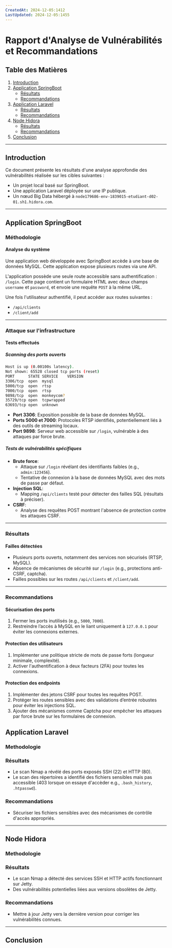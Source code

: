 ```yaml
---
CreatedAt: 2024-12-05:1412
LastUpdated: 2024-12-05:1455
---
```

# Rapport d'Analyse de Vulnérabilités et Recommandations

## Table des Matières
1. [Introduction](#introduction)
2. [Application SpringBoot](#application-springboot)
   - [Résultats](#résultats)
   - [Recommandations](#recommandations)
3. [Application Laravel](#application-laravel)
   - [Résultats](#résultats-1)
   - [Recommandations](#recommandations-1)
4. [Node Hidora](#node-hidora)
   - [Résultats](#résultats-2)
   - [Recommandations](#recommandations-2)
5. [Conclusion](#conclusion)

---

## Introduction
Ce document présente les résultats d'une analyse approfondie des vulnérabilités réalisée sur les cibles suivantes :
- Un projet local basé sur SpringBoot.
- Une application Laravel déployée sur une IP publique.
- Un nœud Big Data hébergé à `node179686-env-1839015-etudiant-d02-01.sh1.hidora.com`.

---
## Application SpringBoot

### Méthodologie

#### Analyse du système
Une application web développée avec SpringBoot accède à une base de données MySQL. Cette application expose plusieurs routes via une API.

L'application possède une seule route accessible sans authentification : `/login`. Cette page contient un formulaire HTML avec deux champs `username` et `password`, et envoie une requête `POST` à la même URL.

Une fois l'utilisateur authentifié, il peut accéder aux routes suivantes :
- `/api/clients`
- `/client/add`

---

### Attaque sur l'infrastructure

#### Tests effectués

##### Scanning des ports ouverts
```bash
Host is up (0.00100s latency).
Not shown: 65528 closed tcp ports (reset)
PORT      STATE SERVICE    VERSION
3306/tcp  open  mysql
5000/tcp  open  rtsp
7000/tcp  open  rtsp
9898/tcp  open  monkeycom?
35729/tcp open  tcpwrapped
63693/tcp open  unknown
````

- **Port 3306**: Exposition possible de la base de données MySQL.
- **Ports 5000 et 7000**: Protocoles RTSP identifiés, potentiellement liés à des outils de streaming locaux.
- **Port 9898**: Serveur web accessible sur `/login`, vulnérable à des attaques par force brute.

##### Tests de vulnérabilités spécifiques

- **Brute force**:
    - Attaque sur `/login` révélant des identifiants faibles (e.g., `admin:123456`).
    - Tentative de connexion à la base de données MySQL avec des mots de passe par défaut.
- **Injection SQL**:
    - Mapping `/api/clients` testé pour détecter des failles SQL (résultats à préciser).
- **CSRF**:
    - Analyse des requêtes POST montrant l'absence de protection contre les attaques CSRF.

---

### Résultats

#### Failles détectées

- Plusieurs ports ouverts, notamment des services non sécurisés (RTSP, MySQL).
- Absence de mécanismes de sécurité sur `/login` (e.g., protections anti-CSRF, captcha).
- Failles possibles sur les routes `/api/clients` et `/client/add`.

---

### Recommandations

#### Sécurisation des ports

1. Fermer les ports inutilisés (e.g., `5000`, `7000`).
2. Restreindre l’accès à MySQL en le liant uniquement à `127.0.0.1` pour éviter les connexions externes.

#### Protection des utilisateurs

1. Implémenter une politique stricte de mots de passe forts (longueur minimale, complexité).
2. Activer l'authentification à deux facteurs (2FA) pour toutes les connexions.

#### Protection des endpoints

1. Implémenter des jetons CSRF pour toutes les requêtes POST.
2. Protéger les routes sensibles avec des validations d’entrée robustes pour éviter les injections SQL.
3. Ajouter des mécanismes comme Captcha pour empêcher les attaques par force brute sur les formulaires de connexion.
## Application Laravel
### Methodologie
### Résultats
- Le scan Nmap a révélé des ports exposés SSH (22) et HTTP (80).
- Le scan des répertoires a identifié des fichiers sensibles mais pas accessible (403 lorsque on essaye d'accèder e.g., `.bash_history`, `.htpasswd`).

### Recommandations
- Sécuriser les fichiers sensibles avec des mécanismes de contrôle d'accès appropriés.

---

## Node Hidora
### Methodologie
### Résultats
- Le scan Nmap a détecté des services SSH et HTTP actifs fonctionnant sur Jetty.
- Des vulnérabilités potentielles liées aux versions obsolètes de Jetty.

### Recommandations
- Mettre à jour Jetty vers la dernière version pour corriger les vulnérabilités connues.

---

## Conclusion

